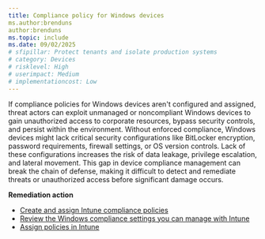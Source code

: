 ```yaml
---
title: Compliance policy for Windows devices
ms.author:brenduns
author:brenduns
ms.topic: include
ms.date: 09/02/2025
# sfipillar: Protect tenants and isolate production systems
# category: Devices
# risklevel: High
# userimpact: Medium
# implementationcost: Low
---
```

If compliance policies for Windows devices aren't configured and assigned, threat actors can exploit unmanaged or noncompliant Windows devices to gain unauthorized access to corporate resources, bypass security controls, and persist within the environment. Without enforced compliance, Windows devices might lack critical security configurations like BitLocker encryption, password requirements, firewall settings, or OS version controls. Lack of these configurations increases the risk of data leakage, privilege escalation, and lateral movement. This gap in device compliance management can break the chain of defense, making it difficult to detect and remediate threats or unauthorized access before significant damage occurs.

**Remediation action**

- [Create and assign Intune compliance policies](/intune/intune-service/protect/create-compliance-policy)
- [Review the Windows compliance settings you can manage with Intune](/intune/intune-service/protect/compliance-policy-create-windows)
- [Assign policies in Intune](/intune/intune-service/configuration/device-profile-assign)